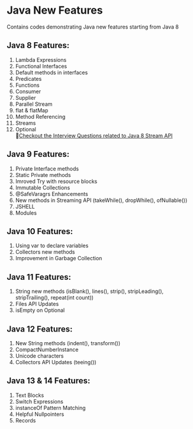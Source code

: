# Java New Features
Contains codes demonstrating Java new features starting from Java 8
## Java 8 Features:
1. Lambda Expressions
2. Functional Interfaces
3. Default methods in interfaces
4. Predicates
5. Functions
6. Consumer
7. Supplier
8. Parallel Stream
9. flat & flatMap
10. Method Referencing
11. Streams
12. Optional </br>
    🔗[Checkout the Interview Questions related to Java 8 Stream API](https://github.com/attrayadas/java-new-features/tree/main/java-8-features/src/com/attraya/java8/interviewquestions)

## Java 9 Features:
1. Private Interface methods
2. Static Private methods
3. Imroved Try with resource blocks
4. Immutable Collections
5. @SafeVaragrs Enhancements
6. New methods in Streaming API (takeWhile(), dropWhile(), ofNullable())
7. JSHELL
8. Modules

## Java 10 Features:
1. Using var to declare variables
2. Collectors new methods
3. Improvement in Garbage Collection

## Java 11 Features:
1. String new methods (isBlank(), lines(), strip(), stripLeading(), stripTrailing(), repeat(int count))
2. Files API Updates
3. isEmpty on Optional

## Java 12 Features:
1. New String methods (indent(), transform())
2. CompactNumberInstance
3. Unicode characters
4. Collectors API Updates (teeing())

## Java 13 & 14 Features:
1. Text Blocks
2. Switch Expressions
3. instanceOf Pattern Matching
4. Helpful Nullpointers
5. Records
